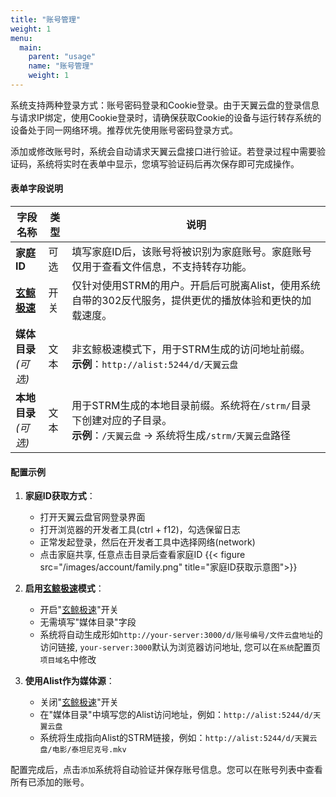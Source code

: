 ```yaml
---
title: "账号管理"
weight: 1
menu:
  main:
    parent: "usage"
    name: "账号管理"
    weight: 1
---
```



系统支持两种登录方式：账号密码登录和Cookie登录。由于天翼云盘的登录信息与请求IP绑定，使用Cookie登录时，请确保获取Cookie的设备与运行转存系统的设备处于同一网络环境。推荐优先使用账号密码登录方式。

添加或修改账号时，系统会自动请求天翼云盘接口进行验证。若登录过程中需要验证码，系统将实时在表单中显示，您填写验证码后再次保存即可完成操作。

#### 表单字段说明

| 字段名称         | 类型       | 说明 |
|------------------|------------|------|
| **家庭ID**       | 可选       | 填写家庭ID后，该账号将被识别为家庭账号。家庭账号仅用于查看文件信息，不支持转存功能。 |
| **[玄鲸极速](/advanced/speed)**     | 开关       | 仅针对使用STRM的用户。开启后可脱离Alist，使用系统自带的302反代服务，提供更优的播放体验和更快的加载速度。 |
| **媒体目录**<br>*(可选)* | 文本 | 非玄鲸极速模式下，用于STRM生成的访问地址前缀。<br>**示例**：`http://alist:5244/d/天翼云盘` |
| **本地目录**<br>*(可选)* | 文本 | 用于STRM生成的本地目录前缀。系统将在`/strm/`目录下创建对应的子目录。<br>**示例**：`/天翼云盘` → 系统将生成`/strm/天翼云盘`路径 |

#### 配置示例

1. **家庭ID获取方式**：
   - 打开天翼云盘官网登录界面
   - 打开浏览器的开发者工具(ctrl + f12)，勾选保留日志
   - 正常发起登录，然后在开发者工具中选择网络(network)
   - 点击家庭共享, 任意点击目录后查看家庭ID
  {{< figure src="/images/account/family.png" title="家庭ID获取示意图">}}

2. **启用[玄鲸极速](/advanced/speed)模式**：
   - 开启"[玄鲸极速](/advanced/speed)"开关
   - 无需填写"媒体目录"字段
   - 系统将自动生成形如`http://your-server:3000/d/账号编号/文件云盘地址`的访问链接, `your-server:3000`默认为浏览器访问地址, 您可以在`系统`配置页`项目域名`中修改

3. **使用Alist作为媒体源**：
   - 关闭"[玄鲸极速](/advanced/speed)"开关
   - 在"媒体目录"中填写您的Alist访问地址，例如：`http://alist:5244/d/天翼云盘`
   - 系统将生成指向Alist的STRM链接，例如：`http://alist:5244/d/天翼云盘/电影/泰坦尼克号.mkv`

配置完成后，点击`添加`系统将自动验证并保存账号信息。您可以在账号列表中查看所有已添加的账号。
